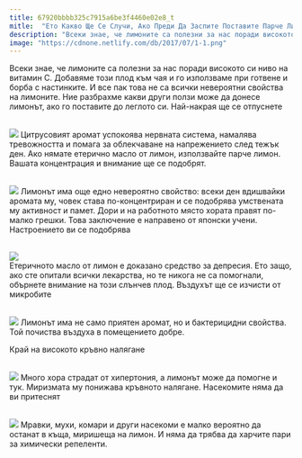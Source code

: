 ```yaml
---
title: 67920bbbb325c7915a6be3f4460e02e8_t
mitle:  "Ето Какво Ще Се Случи, Ако Преди Да Заспите Поставите Парче Лимон До Леглото Си!"
description: "Всеки знае, че лимоните са полезни за нас поради високото си ниво на витамин С. Добавяме този плод към чая и го използваме при готвене и борба с настинките. И все пак �"
image: "https://cdnone.netlify.com/db/2017/07/1-1.png"
---
```


 <p>Всеки знае, че лимоните са полезни за нас поради високото си ниво на витамин С. Добавяме този плод към чая и го използваме при готвене и борба с настинките. И все пак това не са всички невероятни свойства на лимоните. Ние разбрахме какви други ползи може да донесе лимонът, ако го поставите до леглото си. Най-накрая ще се отпуснете</p>       <p> <br/><img src="https://cdnone.netlify.com/db/2017/07/1-1.png"/> Цитрусовият аромат успокоява нервната система, намалява тревожността и помага за облекчаване на напрежението след тежък ден. Ако нямате етерично масло от лимон, използвайте парче лимон. Вашата концентрация и внимание ще се подобрят.</p> <p> <br/><img src="https://cdnone.netlify.com/db/2017/07/2-1.png"/> Лимонът има още едно невероятно свойство: всеки ден вдишвайки аромата му, човек става по-концентриран и се подобрява умствената му активност и памет. Дори и на работното място хората правят по-малко грешки. Това заключение е направено от японски учени. Настроението ви се подобрява</p> <p> <br/><img src="https://cdnone.netlify.com/db/2017/07/4-1.jpg"/><br/> Етеричното масло от лимон е доказано средство за депресия. Ето защо, ако сте опитали всички лекарства, но те никога не са помогнали, обърнете внимание на този слънчев плод. Въздухът ще се изчисти от микробите</p>      <p> <br/><img src="https://cdnone.netlify.com/db/2017/07/5-1.png"/> Лимонът има не само приятен аромат, но и бактерицидни свойства. Той почиства въздуха в помещението добре.</p> <p> Край на високото кръвно налягане</p> <p> <br/><img src="https://cdnone.netlify.com/db/2017/07/6.png"/> Много хора страдат от хипертония, а лимонът може да помогне и тук. Миризмата му понижава кръвното налягане. Насекомите няма да ви притеснят</p> <p> <br/><img src="https://cdnone.netlify.com/db/2017/07/7.png"/> Мравки, мухи, комари и други насекоми е малко вероятно да останат в къща, миришеща на лимон. И няма да трябва да харчите пари за химически репеленти.</p>            